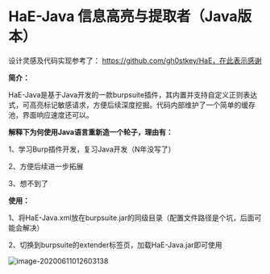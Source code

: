 # **HaE-Java  信息高亮与提取者（Java版本）**

设计灵感及代码实现参考了： https://github.com/gh0stkey/HaE，在此表示感谢

**简介：**

HaE-Java是基于Java开发的一款burpsuite插件，其内置并支持自定义正则表达式，可高亮标记敏感请求，方便后续深度挖掘。代码内部维护了一个简单的缓存池，界面响应速度还可以。



**解释下为何使用Java语言重新造一个轮子，理由有：**

1、学习Burp插件开发，复习Java开发（N年没写了）

2、方便后续进一步拓展

3、想不到了



**使用：**

1、将HaE-Java.xml放在burpsuite.jar的同级目录（配置文件路径是个坑，后面可能会解决）

2、切换到burpsuite的extender标签页，加载HaE-Java.jar即可使用



![image-20200611012603138](C:\Users\user\AppData\Roaming\Typora\typora-user-images\image-20200611012603138.png)

